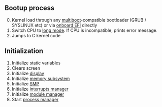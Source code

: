 ## Bootup process
0. Kernel load through any [multiboot](multiboot.md)-compatible bootloader (GRUB / SYSLINUX etc) or via [onboard EFI](efi.md) directly
1. Switch CPU to [long mode](https://en.wikipedia.org/wiki/Long_mode). If CPU is incompatible, prints error message.
2. Jumps to C kernel code

## Initialization
1. Initialize static variables
2. Clears screen
3. Initialize [display](display.md)
3. Initialize [memory subsystem](memory.md)
4. Initialize [SMP](https://en.wikipedia.org/wiki/Symmetric_multiprocessing)
5. Initialize [interrupts manager](interrupts.md)
6. Initialize [module manager](modules.md)
7. Start [process manager](process-manager.md)